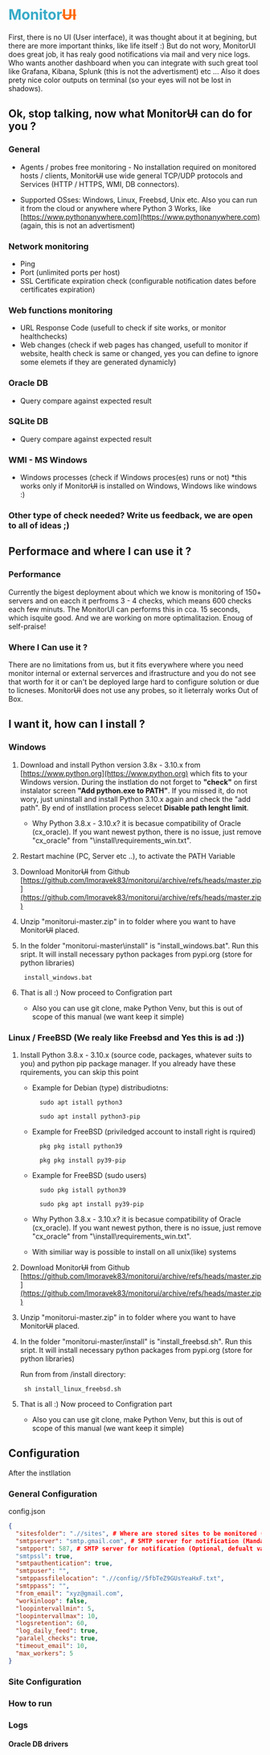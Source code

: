 # <span style="color:#37ABC8">Monitor</span><span style="color:#FF6600">~~UI~~</span>

First, there is no UI (User interface), it was thought about it at begining, but there are more important thinks, like life itself :) But do not wory, MonitorUI does great job, it has realy good notifications via mail and very nice logs. Who wants another dashboard when you can integrate with such great tool like Grafana, Kibana, Splunk (this is not the advertisment) etc ... Also it does prety nice color outputs on terminal (so your eyes will not be lost in shadows).

## Ok, stop talking, now what Monitor~~UI~~ can do for you ?

### General

* Agents / probes free monitoring - No installation required on monitored hosts / clients, Monitor~~UI~~ use wide general TCP/UDP protocols and Services (HTTP / HTTPS, WMI, DB connectors).

* Supported OSses: Windows, Linux, Freebsd, Unix etc. Also you can run it from the cloud or anywhere where Python 3 Works, like [https://www.pythonanywhere.com](https://www.pythonanywhere.com) (again, this is not an advertisment)

### Network monitoring

* Ping
* Port (unlimited ports per host)
* SSL Certificate expiration check (configurable notification dates before certificates expiration)

### Web functions monitoring

* URL Response Code (usefull to check if site works, or monitor healthchecks)
* Web changes (check if web pages has changed, usefull to monitor if website, health check is same or changed, yes you can define to ignore some elemets if they are generated dynamicly)

### Oracle DB

* Query compare against expected result

### SQLite DB

* Query compare against expected result

### WMI - MS Windows

* Windows processes (check if Windows proces(es) runs or not) *this works only if Monitor~~UI~~ is installed on Windows, Windows like windows :)

### Other type of check needed? Write us feedback, we are open to all of ideas ;)

## Performace and where I can use it ?

### Performance

Currently the bigest deployment about which we know is monitoring of 150+ servers and on eacch it perfroms 3 - 4 checks, which means 600 checks each few minuts. The MonitorUI can performs this in cca. 15 seconds, which isquite good. And we are working on more optimalitazion. Enoug of self-praise!

### Where I Can use it ?

There are no limitations from us, but it fits everywhere where you need monitor internal or external serverces and ifrastructure and you do not see that worth for it or can't be deployed large hard to configure solution or due to licneses. Monitor~~UI~~ does not use any probes, so it lieterraly works Out of Box.

## I want it, how can I install ?

### Windows

1. Download and install Python version 3.8x - 3.10.x from [https://www.python.org](https://www.python.org) which fits to your Windows version. During the instlation do not forget to **"check"** on first instalator screen **"Add python.exe to PATH"**. If you missed it, do not wory, just uninstall and install Python 3.10.x again and check the "add path". By end of instllation process selecet **Disable path lenght limit**.

    * Why Python 3.8.x - 3.10.x? it is becasue compatibility of Oracle (cx_oracle). If you want newest python, there is no issue, just remove "cx_oracle" from "\install\requirements_win.txt".

2. Restart machine (PC, Server etc ..), to activate the PATH Variable

3. Download Monitor~~UI~~ from Github [https://github.com/lmoravek83/monitorui/archive/refs/heads/master.zip](https://github.com/lmoravek83/monitorui/archive/refs/heads/master.zip)

4. Unzip "monitorui-master.zip" in to folder where you want to have Monitor~~UI~~ placed.

5. In the folder "monitorui-master\install" is "install_windows.bat". Run this sript. It will install necessary python packages from pypi.org (store for python libraries)

        install_windows.bat

6. That is all :) Now proceed to Configration part

    * Also you can use git clone, make Python Venv, but this is out of scope of this manual (we want keep it simple)

### Linux / FreeBSD (We realy like Freebsd and Yes this is ad :))

1. Install Python 3.8.x - 3.10.x (source code, packages, whatever suits to you) and python pip package manager. If you already have these rquirements, you can skip this point

    * Example for Debian (type) distribudiotns:

            sudo apt istall python3

            sudo apt install python3-pip

    * Example for FreeBSD (priviledged account to install right is rquired)

            pkg pkg istall python39

            pkg pkg install py39-pip

    * Example for FreeBSD (sudo users)

            sudo pkg istall python39

            sudo pkg apt install py39-pip

    * Why Python 3.8.x - 3.10.x? it is becasue compatibility of Oracle (cx_oracle). If you want newest python, there is no issue, just remove "cx_oracle" from "\install\requirements_win.txt".
    * With similiar way is possible to install on all unix(like) systems

2. Download Monitor~~UI~~ from Github [https://github.com/lmoravek83/monitorui/archive/refs/heads/master.zip](https://github.com/lmoravek83/monitorui/archive/refs/heads/master.zip)

3. Unzip "monitorui-master.zip" in to folder where you want to have Monitor~~UI~~ placed.

4. In the folder "monitorui-master/install" is "install_freebsd.sh". Run this sript. It will install necessary python packages from pypi.org (store for python libraries)

    Run from from /install directory:

        sh install_linux_freebsd.sh

5. That is all :) Now proceed to Configration part

    * Also you can use git clone, make Python Venv, but this is out of scope of this manual (we want keep it simple)

## Configuration

After the instllation


### General Configuration

config.json

```json
{
  "sitesfolder": ".//sites", # Where are stored sites to be monitored (Mandatory)
  "smtpserver": "smtp.gmail.com", # SMTP server for notification (Mandatory)
  "smtpport": 587, # SMTP server for notification (Optional, defualt value: 25)
  "smtpssl": true,
  "smtpauthentication": true,
  "smtpuser": "",
  "smtppassfilelocation": ".//config//5fbTeZ9GUsYeaHxF.txt",
  "smtppass": "",
  "from_email": "xyz@gmail.com",
  "workinloop": false,
  "loopintervallmin": 5,
  "loopintervallmax": 10,
  "logsretention": 60,
  "log_daily_feed": true,
  "paralel_checks": true,
  "timeout_email": 10,
  "max_workers": 5
}
```

### Site Configuration

### How to run 

### Logs

#### Oracle DB drivers
